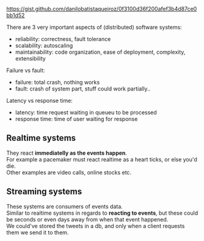 
https://gist.github.com/danilobatistaqueiroz/0f3100d36f200afef3b4d87ce0bb1d52


There are 3 very important aspects of (distributed) software systems:
- reliability: correctness, fault tolerance
- scalability: autoscaling
- maintainability: code organization, ease of deployment, complexity, extensibility

Failure vs fault:
- failure: total crash, nothing works
- fault: crash of system part, stuff could work partially..

Latency vs response time:
- latency: time request waiting in queueu to be processed
- response time: time of user waiting for response

## Realtime systems

They react **immediatelly as the events happen**.  
For example a pacemaker must react realtime as a heart ticks, or else you'd die.  
Other examples are video calls, online stocks etc.

## Streaming systems

These systems are consumers of events data.  
Similar to realtime systems in regards to **reacting to events**,
but these could be seconds or even days away from when that event happened.  
We could've stored the tweets in a db, and only when a client requests them we send it to them.







